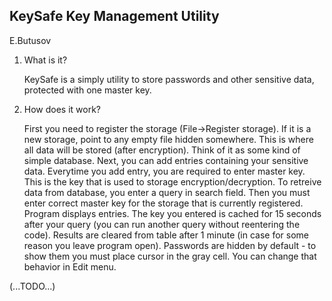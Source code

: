 KeySafe Key Management Utility
------------------------------
E.Butusov

1. What is it?

   KeySafe is a simply utility to store passwords and other sensitive data,
   protected with one master key.

2. How does it work?

   First you need to register the storage (File->Register storage). If it is
   a new storage, point to any empty file hidden somewhere. This is where all
   data will be stored (after encryption). Think of it as some kind of simple
   database. Next, you can add entries containing your sensitive data. Everytime
   you add entry, you are required to enter master key. This is the key that
   is used to storage encryption/decryption.
   To retreive data from database, you enter a query in search field. Then you
   must enter correct master key for the storage that is currently registered.
   Program displays entries. The key you entered is cached for 15 seconds after
   your query (you can run another query without reentering the code). Results
   are cleared from table after 1 minute (in case for some reason you leave
   program open). Passwords are hidden by default - to show them you must 
   place cursor in the gray cell. You can change that behavior in Edit menu.

 (...TODO...)
